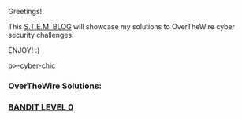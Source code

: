 <p>Greetings!</p>
<p>This <a href="https://cyber-chic.github.io/overthewiresolutions">S.T.E.M. BLOG</a> will showcase my solutions to OverTheWire cyber security challenges.</p>
<p>ENJOY! :)</p>
p>-cyber-chic</p>
<h3>OverTheWire Solutions:</h3>
<h3><a href="https://cyber-chic.github.io/overthewiresolutions/banditlevel0">BANDIT LEVEL 0</a></h3>
